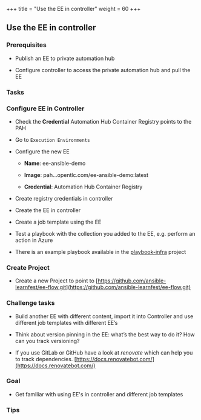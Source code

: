+++
title = "Use the EE in controller"
weight = 60
+++

## Use the EE in controller

### Prerequisites

* Publish an EE to private automation hub

* Configure controller to access the private automation hub and pull the EE

### Tasks

### Configure EE in Controller

* Check the **Credential** Automation Hub Container Registry points to the PAH

* Go to `Execution Environments`

* Configure the new EE

  * **Name**: ee-ansible-demo

  * **Image**: pah.<LABID>.<SUBDOMAIN>.opentlc.com/ee-ansible-demo:latest

  * **Credential**: Automation Hub Container Registry

* Create registry credentials in controller

* Create the EE in controller

* Create a job template using the EE

* Test a playbook with the collection you added to the EE, e.g. perform an action in Azure

* There is an example playbook available in the [playbook-infra](https://github.com/ansible-learnfest/playbooks-infra) project

### Create Project

* Create a new Project to point to [https://github.com/ansible-learnfest/ee-flow.git](https://github.com/ansible-learnfest/ee-flow.git)

### Challenge tasks

* Build another EE with different content, import it into Controller and use different job templates with different EE’s

* Think about version pinning in the EE: what’s the best way to do it? How can you track versioning?

* If you use GitLab or GitHub have a look at _renovate_ which can help you to track dependencies. [https://docs.renovatebot.com/](https://docs.renovatebot.com/)

### Goal

* Get familiar with using EE's in controller and different job templates

### Tips
